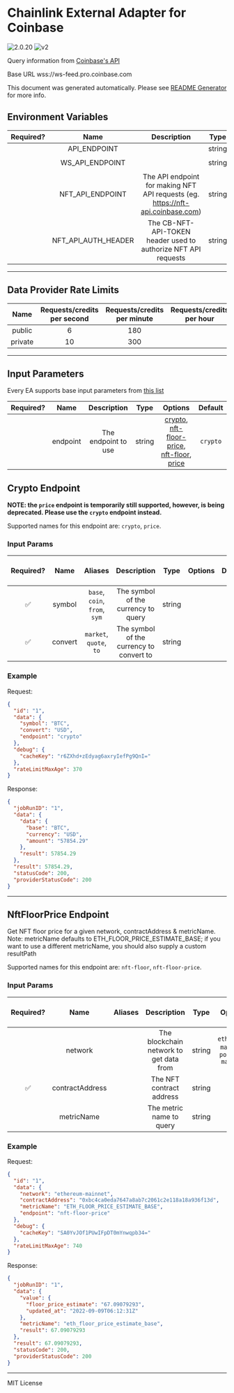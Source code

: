 # Chainlink External Adapter for Coinbase

![2.0.20](https://img.shields.io/github/package-json/v/smartcontractkit/external-adapters-js?filename=packages/sources/coinbase/package.json) ![v2](https://img.shields.io/badge/framework%20version-v2-blueviolet)

Query information from [Coinbase's API](https://developers.coinbase.com/api/v2)

Base URL wss://ws-feed.pro.coinbase.com

This document was generated automatically. Please see [README Generator](../../scripts#readme-generator) for more info.

## Environment Variables

| Required? |        Name         |                                   Description                                   |  Type  | Options |             Default              |
| :-------: | :-----------------: | :-----------------------------------------------------------------------------: | :----: | :-----: | :------------------------------: |
|           |    API_ENDPOINT     |                                                                                 | string |         |    `https://api.coinbase.com`    |
|           |   WS_API_ENDPOINT   |                                                                                 | string |         | `wss://ws-feed.pro.coinbase.com` |
|           |  NFT_API_ENDPOINT   | The API endpoint for making NFT API requests (eg. https://nft-api.coinbase.com) | string |         |                                  |
|           | NFT_API_AUTH_HEADER |         The CB-NFT-API-TOKEN header used to authorize NFT API requests          | string |         |                                  |

---

## Data Provider Rate Limits

|  Name   | Requests/credits per second | Requests/credits per minute | Requests/credits per hour | Note |
| :-----: | :-------------------------: | :-------------------------: | :-----------------------: | :--: |
| public  |              6              |             180             |                           |      |
| private |             10              |             300             |                           |      |

---

## Input Parameters

Every EA supports base input parameters from [this list](../../core/bootstrap#base-input-parameters)

| Required? |   Name   |     Description     |  Type  |                                                                 Options                                                                 | Default  |
| :-------: | :------: | :-----------------: | :----: | :-------------------------------------------------------------------------------------------------------------------------------------: | :------: |
|           | endpoint | The endpoint to use | string | [crypto](#crypto-endpoint), [nft-floor-price](#nftfloorprice-endpoint), [nft-floor](#nftfloorprice-endpoint), [price](#crypto-endpoint) | `crypto` |

## Crypto Endpoint

**NOTE: the `price` endpoint is temporarily still supported, however, is being deprecated. Please use the `crypto` endpoint instead.**

Supported names for this endpoint are: `crypto`, `price`.

### Input Params

| Required? |  Name   |            Aliases            |               Description                |  Type  | Options | Default | Depends On | Not Valid With |
| :-------: | :-----: | :---------------------------: | :--------------------------------------: | :----: | :-----: | :-----: | :--------: | :------------: |
|    ✅     | symbol  | `base`, `coin`, `from`, `sym` |   The symbol of the currency to query    | string |         |         |            |                |
|    ✅     | convert |    `market`, `quote`, `to`    | The symbol of the currency to convert to | string |         |         |            |                |

### Example

Request:

```json
{
  "id": "1",
  "data": {
    "symbol": "BTC",
    "convert": "USD",
    "endpoint": "crypto"
  },
  "debug": {
    "cacheKey": "r6ZXhd+zEdyag6axryIefPg9QnI="
  },
  "rateLimitMaxAge": 370
}
```

Response:

```json
{
  "jobRunID": "1",
  "data": {
    "data": {
      "base": "BTC",
      "currency": "USD",
      "amount": "57854.29"
    },
    "result": 57854.29
  },
  "result": 57854.29,
  "statusCode": 200,
  "providerStatusCode": 200
}
```

---

## NftFloorPrice Endpoint

Get NFT floor price for a given network, contractAddress & metricName. Note: metricName defaults to ETH_FLOOR_PRICE_ESTIMATE_BASE; if you want to use a different metricName, you should also supply a custom resultPath

Supported names for this endpoint are: `nft-floor`, `nft-floor-price`.

### Input Params

| Required? |      Name       | Aliases |               Description               |  Type  |                Options                |             Default             | Depends On | Not Valid With |
| :-------: | :-------------: | :-----: | :-------------------------------------: | :----: | :-----------------------------------: | :-----------------------------: | :--------: | :------------: |
|           |     network     |         | The blockchain network to get data from | string | `ethereum-mainnet`, `polygon-mainnet` |       `ethereum-mainnet`        |            |                |
|    ✅     | contractAddress |         |        The NFT contract address         | string |                                       |                                 |            |                |
|           |   metricName    |         |        The metric name to query         | string |                                       | `ETH_FLOOR_PRICE_ESTIMATE_BASE` |            |                |

### Example

Request:

```json
{
  "id": "1",
  "data": {
    "network": "ethereum-mainnet",
    "contractAddress": "0xbc4ca0eda7647a8ab7c2061c2e118a18a936f13d",
    "metricName": "ETH_FLOOR_PRICE_ESTIMATE_BASE",
    "endpoint": "nft-floor-price"
  },
  "debug": {
    "cacheKey": "SA0YvJOf1PUwIFpDT0mYnwqpb34="
  },
  "rateLimitMaxAge": 740
}
```

Response:

```json
{
  "jobRunID": "1",
  "data": {
    "value": {
      "floor_price_estimate": "67.09079293",
      "updated_at": "2022-09-09T06:12:31Z"
    },
    "metricName": "eth_floor_price_estimate_base",
    "result": 67.09079293
  },
  "result": 67.09079293,
  "statusCode": 200,
  "providerStatusCode": 200
}
```

---

MIT License
